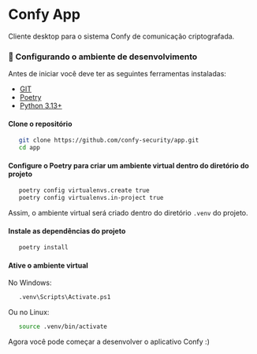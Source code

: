 # Confy App

Cliente desktop para o sistema Confy de comunicação criptografada.

### 🔧 Configurando o ambiente de desenvolvimento

Antes de iniciar você deve ter as seguintes ferramentas instaladas:

- [GIT](https://git-scm.com/)
- [Poetry](https://python-poetry.org/docs/#installation)
- [Python 3.13+](https://www.python.org/downloads/)

#### Clone o repositório

```bash
   git clone https://github.com/confy-security/app.git
   cd app
```

#### Configure o Poetry para criar um ambiente virtual dentro do diretório do projeto

```bash
   poetry config virtualenvs.create true
   poetry config virtualenvs.in-project true
```

Assim, o ambiente virtual será criado dentro do diretório `.venv` do projeto.

#### Instale as dependências do projeto

```bash
   poetry install
```

#### Ative o ambiente virtual

No Windows:

```bash
   .venv\Scripts\Activate.ps1
```

Ou no Linux:

```bash
   source .venv/bin/activate
```

Agora você pode começar a desenvolver o aplicativo Confy :)